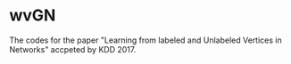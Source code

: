 # wvGN
The codes for the paper "Learning from labeled and Unlabeled Vertices in Networks" accpeted by KDD 2017.

